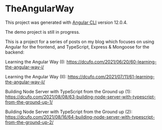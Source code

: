 # TheAngularWay

This project was generated with [Angular CLI](https://github.com/angular/angular-cli) version 12.0.4.

The demo project is still in progress.

This is a project for a series of posts on my blog which focuses on using Angular for the frontend, and TypeScript, Express & Mongoose for the backend:

Learning the Angular Way (I): https://dcufo.com/2021/06/20/60-learning-the-angular-way-i/

Learning the Angular Way (II): https://dcufo.com/2021/07/11/61-learning-the-angular-way-ii/

Building Node Server with TypeScript from the Ground up (1): https://dcufo.com/2021/08/08/63-building-node-server-with-typescript-from-the-ground-up-1/

Building Node Server with TypeScript from the Ground up (2): https://dcufo.com/2021/08/16/64-building-node-server-with-typescript-from-the-ground-up-2/
